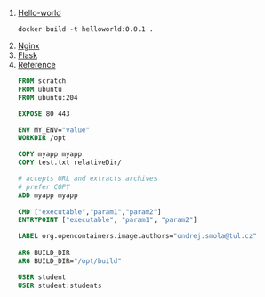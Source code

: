 

1. [Hello-world](hello-world)
   ```shell
   docker build -t helloworld:0.0.1 .
   ```
2. [Nginx](nginx)
3. [Flask](flask)
4. [Reference](https://docs.docker.com/engine/reference/builder/#entrypoint)
   ```dockerfile
   FROM scratch
   FROM ubuntu
   FROM ubuntu:204
   
   EXPOSE 80 443
   
   ENV MY_ENV="value"
   WORKDIR /opt
   
   COPY myapp myapp
   COPY test.txt relativeDir/
   
   # accepts URL and extracts archives 
   # prefer COPY
   ADD myapp myapp
      
   CMD ["executable","param1","param2"]
   ENTRYPOINT ["executable", "param1", "param2"]   
   
   LABEL org.opencontainers.image.authors="ondrej.smola@tul.cz"
      
   ARG BUILD_DIR
   ARG BUILD_DIR="/opt/build"
   
   USER student
   USER student:students
   ```


